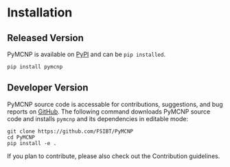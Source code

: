 # Installation

## Released Version

PyMCNP is available on [PyPI](https://pypi.org/project/pymcnp/) and can be `pip installed`.

    pip install pymcnp


## Developer Version

PyMCNP source code is accessable for contributions, suggestions, and bug reports on [GitHub](https://github.com/FSIBT/PyMCNP). The following command downloads PyMCNP source code and installs `pymcnp` and its dependencies in editable mode:

    git clone https://github.com/FSIBT/PyMCNP
    cd PyMCNP
    pip install -e .


If you plan to contribute, please also check out the Contribution guidelines.
